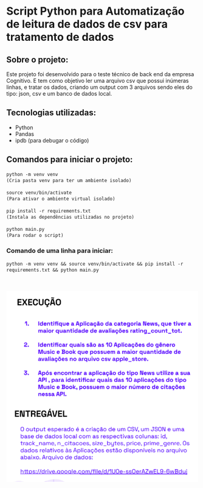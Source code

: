 # Script Python para Automatização de leitura de dados de csv para tratamento de dados


## Sobre o projeto:

Este projeto foi desenvolvido para o teste técnico de back end da empresa Cognitivo. E tem como objetivo ler uma arquivo csv que possui inúmeras linhas, e tratar os dados, criando um output com 3 arquivos sendo eles do tipo: json, csv e um banco de dados local.

## Tecnologias utilizadas:

- Python
- Pandas
- ipdb (para debugar o código)
  
## Comandos para iniciar o projeto:
```
python -m venv venv 
(Cria pasta venv para ter um ambiente isolado)

source venv/bin/activate
(Para ativar o ambiente virtual isolado) 

pip install -r requirements.txt
(Instala as dependências utilizadas no projeto)

python main.py
(Para rodar o script)
```

### Comando de uma linha para iniciar:
```
python -m venv venv && source venv/bin/activate && pip install -r requirements.txt && python main.py
```

<br>
<br>
<img src="./print_do_teste.png" alt="Print do teste" />

